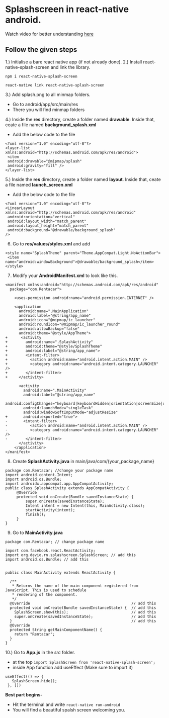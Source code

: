 # Splashscreen in react-native android.
Watch video for better understanding [here](https://www.youtube.com/watch?v=cdNBd63H54g)
## Follow the given steps

1.) Initialise a bare react native app (if not already done).
2.) Install react-native-splash-screen and link the library.
```
npm i react-native-splash-screen
```
```
react-native link react-native-splash-screen
```

3.) Add splash.png to all minmap folders.
 - Go to android/app/src/main/res
 - There you will find minmap folders

4.) Inside the **res** directory, create a folder named **drawable**. Inside that, ceate a file named **background_splash.xml**
 - Add the below code to the file
```
<?xml version="1.0" encoding="utf-8"?>
<layer-list xmlns:android="http://schemas.android.com/apk/res/android">
 <item
 android:drawable="@mipmap/splash"
 android:gravity="fill" />
</layer-list>
```
5.) Inside the **res** directory, create a folder named **layout**. Inside that, ceate a file named **launch_screen.xml**
 - Add the below code to the file
```
<?xml version="1.0" encoding="utf-8"?>
<LinearLayout xmlns:android="http://schemas.android.com/apk/res/android"
 android:orientation="vertical"
 android:layout_width="match_parent"
 android:layout_height="match_parent"
 android:background="@drawable/background_splash"
/>
```

6) Go to **res/values/styles.xml** and add
```
<style name="SplashTheme" parent="Theme.AppCompat.Light.NoActionBar">
 <item name="android:windowBackground">@drawable/background_splash</item>
</style>
```
7) Modify your **AndroidManifest.xml** to look like this.
```
<manifest xmlns:android="http://schemas.android.com/apk/res/android"
  package="com.Rentacar">

    <uses-permission android:name="android.permission.INTERNET" />

    <application
      android:name=".MainApplication"
      android:label="@string/app_name"
      android:icon="@mipmap/ic_launcher"
      android:roundIcon="@mipmap/ic_launcher_round"
      android:allowBackup="false"
      android:theme="@style/AppTheme">
+      <activity
+        android:name=".SplashActivity"
+        android:theme="@style/SplashTheme"
+        android:label="@string/app_name">
+        <intent-filter>
+          <action android:name="android.intent.action.MAIN" />
+          <category android:name="android.intent.category.LAUNCHER" />
+        </intent-filter>
+     </activity>

      <activity
        android:name=".MainActivity"
        android:label="@string/app_name"
        android:configChanges="keyboard|keyboardHidden|orientation|screenSize|uiMode"
        android:launchMode="singleTask"
        android:windowSoftInputMode="adjustResize"
+       android:exported="true">
-       <intent-filter>
-          <action android:name="android.intent.action.MAIN" />
-          <category android:name="android.intent.category.LAUNCHER" />
-        </intent-filter>
      </activity>
    </application>
</manifest>
```

8) Create **SplashActivity.java** in main/java/com/{your_package_name}
```
package com.Rentacar; //change your package name
import android.content.Intent;
import android.os.Bundle;
import androidx.appcompat.app.AppCompatActivity;
public class SplashActivity extends AppCompatActivity {
     @Override
     protected void onCreate(Bundle savedInstanceState) {
         super.onCreate(savedInstanceState);
         Intent intent = new Intent(this, MainActivity.class);
         startActivity(intent);
         finish();
     }
}
```
9) Go to **MainActivity.java**
```
package com.Rentacar; // change package name

import com.facebook.react.ReactActivity;
import org.devio.rn.splashscreen.SplashScreen; // add this
import android.os.Bundle; // add this


public class MainActivity extends ReactActivity {

  /**
   * Returns the name of the main component registered from JavaScript. This is used to schedule
   * rendering of the component.
   */
  @Override                                             // add this
  protected void onCreate(Bundle savedInstanceState) {  // add this
    SplashScreen.show(this);                            // add this
    super.onCreate(savedInstanceState);                 // add this
  }                                                     // add this
  @Override
  protected String getMainComponentName() {
    return "Rentacar";
  }
}

```

10.) Go to **App.js** in the *src* folder.
 - at the top
```import SplashScreen from 'react-native-splash-screen';```
 - inside App function add useEffect (Make sure to import it)
 ```
 useEffect(() => {
    SplashScreen.hide();
  }, [])
```
**Best part begins-**
 - Hit the terminal and write ```react-native run-android```
 - You will find a beautiful spalsh screen welcoming you.

